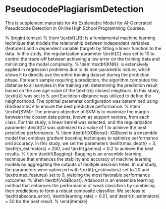 # PseudocodePlagiarismDetection

This is supplement materials for An Explainable Model for AI-Generated Pseudocode Detection in
Online High School Programming Courses.


% \begin{itemize}
%     \item \textbf{LR}: is a fundamental machine learning technique that models the relationship between independent variables (features) and a dependent variable (target) by fitting a linear function to the data. In this study, the regularization parameter \textit{C} was set to 10 to control the trade-off between achieving a low error on the training data and minimizing the model complexity.
%     \item \textbf{KNN}: is extensively applied in regression problems due to its non-parametric nature, which allows it to directly use the entire training dataset during the prediction phase. For each sample requiring a prediction, the algorithm computes the distance to all samples in the training set, determining the prediction result based on the average value of the \textit{k} closest neighbors. In this study, \textit{k} was set to 5, and Euclidean distance was utilized to define the neighborhood. The optimal parameter configuration was determined using GridSearchCV to ensure the best predictive performance.
%     \item \textbf{SVM}: The primary objective of SVM is to maximize the margin between the closest data points, known as support vectors, from each class. For this study, a linear kernel was selected, and the regularization parameter \textit{C} was optimized to a value of 1 to achieve the best predictive performance.
%     \item \textbf{XGBoost}: XGBoost is a ensemble model that employs gradient boosting techniques to optimize performance and accuracy. In this study, we set the parameters \textit{max\_depth} = 3, \textit{n\_estimators} = 200, and \textit{gamma} = 0.2 to achieve the best results.
%     \item \textbf{Bagging}: Bagging is an ensemble learning technique that enhances the stability and accuracy of machine learning models by aggregating the outputs of multiple decision trees. In our study, the parameters were optimized with \textit{n\_estimators} set to 20 and \textit{max\_features} set to 9, yielding the most favorable performance outcomes.
%     \item \textbf{AdaBoost}: Adaboost is an ensemble learning method that enhances the performance of weak classifiers by combining their predictions to form a robust composite classifier. We set loss to \textit{absolute\_error}, \textit{learning rate} = 0.01, and \textit{n\_estimators} = 50 for the best result.
% \end{itemize}
